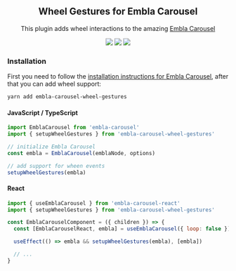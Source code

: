 <h2 align="center">Wheel Gestures for Embla Carousel</h2>

<p align="center">
  This plugin adds wheel interactions to the amazing
  <a href="https://github.com/xiel/embla-carousel-wheel-gestures.">Embla Carousel</a>
</p>

<p align="center">
  <a href="https://www.npmjs.com/package/embla-carousel-wheel-gestures" target="_blank">
    <img src="https://img.shields.io/npm/v/embla-carousel-wheel-gestures.svg"
  /></a>
  <a href="https://prettier.io" target="_blank">
    <img src="https://img.shields.io/badge/code_style-prettier-ff69b4.svg?style=flat"
  /></a>
  <a href="https://www.npmjs.com/package/embla-carousel-wheel-gestures" target="_blank">
    <img
      src="https://img.shields.io/bundlephobia/minzip/embla-carousel-wheel-gestures?color=%234c1&label=gzip%20size"
    />
  </a>
</p>

### Installation

First you need to follow the [installation instructions for Embla Carousel](https://github.com/davidcetinkaya/embla-carousel#installation), after that you can add wheel support:

````sh
yarn add embla-carousel-wheel-gestures
````

#### JavaScript / TypeScript

````js
import EmblaCarousel from 'embla-carousel'
import { setupWheelGestures } from 'embla-carousel-wheel-gestures'

// initialize Embla Carousel
const embla = EmblaCarousel(emblaNode, options)

// add support for wheen events
setupWheelGestures(embla)
````

#### React

````js
import { useEmblaCarousel } from 'embla-carousel-react'
import { setupWheelGestures } from 'embla-carousel-wheel-gestures'

const EmblaCarouselComponent = ({ children }) => {
  const [EmblaCarouselReact, embla] = useEmblaCarousel({ loop: false })

  useEffect(() => embla && setupWheelGestures(embla), [embla])

  // ...
}
````

